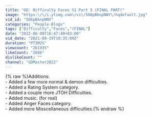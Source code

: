 ```yaml
---
title: "GD: Difficulty Faces S1 Part 5 (FINAL PART)"
image: "https:\/\/i.ytimg.com\/vi\/5O6pBknpNNY\/hqdefault.jpg"
vid_id: "5O6pBknpNNY"
categories: "People-Blogs"
tags: ["Difficulty","Faces","(FINAL"]
date: "2022-06-08T16:47:40+03:00"
vid_date: "2021-08-19T10:35:09Z"
duration: "PT3M2S"
viewcount: "261935"
likeCount: "2886"
dislikeCount: ""
channel: "GDMaster2022"
---
```

{% raw %}Additions:<br />- Added a few more normal &amp; demon difficulties.<br />- Added a Rating System category.<br />- Added a couple more JTOH Difficulties.<br />- Added music. (for real)<br />- Added Anger Faces category.<br />- Added more Misscellaneous difficulties.{% endraw %}
